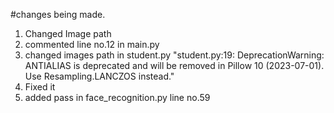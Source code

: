 #changes being made.

1. Changed Image path 
2. commented line no.12 in main.py
3. changed images path in student.py
"student.py:19: DeprecationWarning: ANTIALIAS is deprecated and will be removed in Pillow 10 (2023-07-01). Use Resampling.LANCZOS instead."
4. Fixed it
5. added pass in face_recognition.py line no.59

